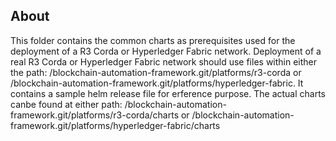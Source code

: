 ## About
This folder contains the common charts as prerequisites used for the deployment of a R3 Corda or Hyperledger Fabric network. Deployment of a real R3 Corda or Hyperledger Fabric network should use files within either the path: /blockchain-automation-framework.git/platforms/r3-corda or /blockchain-automation-framework.git/platforms/hyperledger-fabric. It contains a sample helm release file for erference purpose. The actual charts canbe found at either path: /blockchain-automation-framework.git/platforms/r3-corda/charts or /blockchain-automation-framework.git/platforms/hyperledger-fabric/charts
